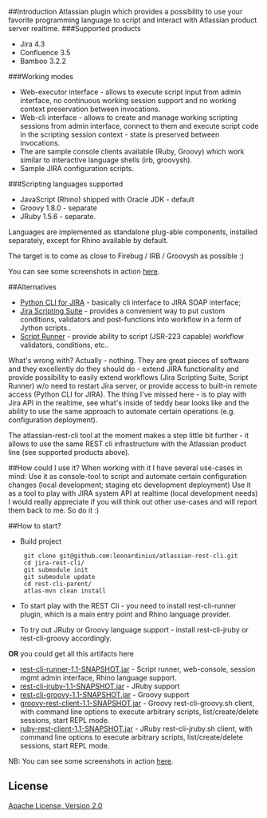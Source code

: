 ##Introduction
Atlassian plugin which provides a possibility to use your favorite programming language to script and interact with Atlassian product server realtime. 
###Supported products

* Jira 4.3
* Confluence 3.5
* Bamboo 3.2.2

###Working modes

* Web-executor interface - allows to execute script input from admin interface, no continuous working session support and no
working context preservation between invocations.
* Web-cli interface - allows to create and manage working scripting sessions from admin interface, connect to them and execute
script code in the scripting session context - state is preserved between invocations.
* The are sample console clients available (Ruby, Groovy) which work similar to interactive language shells (irb, groovysh).
* Sample JIRA configuration scripts.

###Scripting languages supported

* JavaScript (Rhino) shipped with Oracle JDK - default
* Groovy 1.8.0 - separate
* JRuby 1.5.6 - separate.

Languages are implemented as standalone plug-able components, installed separately, except for Rhino available by default.

The target is to come as close to Firebug / IRB / Groovysh as possible :)

You can see some screenshots in action [here](http://leonardinius.blogspot.com/2011/03/release-announcement-jira-rest-cli-05.html).

##Alternatives
* [Python CLI for JIRA](https://plugins.atlassian.com/plugin/details/16346) - basically cli interface to JIRA SOAP interface;
* [Jira Scripting Suite](https://plugins.atlassian.com/plugin/details/16346) - provides a convenient way to put custom conditions,
validators and post-functions into workflow in a form of
Jython scripts..
* [Script Runner](https://plugins.atlassian.com/plugin/details/6820) - provide ability to script (JSR-223 capable) workflow validators,
conditions, etc..

What's wrong with? Actually - nothing. They are great pieces of software and they excellently do they should do - extend JIRA functionality
and provide possibility to easily extend workflows (Jira Scripting Suite, Script Runner) w/o need to restart Jira server, or provide access
to built-in remote access (Python CLI for JIRA).
The thing I've missed here - is to play with Jira API in the realtime, see what's inside of teddy bear looks like and the ability to use
the same approach to automate certain operations (e.g. configuration deployment).

The  atlassian-rest-cli tool at the moment makes a step little bit further - it allows to use the same REST cli infrastructure with the Atlassian product line (see supported products above). 

##How could I use it?
When working with it I have several use-cases in mind:
Use it as console-tool to script and automate certain configuration changes (local development; staging etc development deployment)
Use it as a tool to play with JIRA system API at realtime (local development needs)
I would really appreciate if you will think out other use-cases and will report them back to me. So do it :)

##How to start?
*  Build project

        git clone git@github.com:leonardinius/atlassian-rest-cli.git
        cd jira-rest-cli/
        git submodule init
        git submodule update
        cd rest-cli-parent/
        atlas-mvn clean install

* To start play with the REST Cli - you need to install rest-cli-runner plugin, which is a main entry point and Rhino language
provider.
* To try out JRuby or Groovy language support - install rest-cli-jruby or rest-cli-groovy accordingly. <br/>

**OR** you could get all this artifacts here

* [rest-cli-runner-1.1-SNAPSHOT.jar](http://dl.dropbox.com/u/379506/rest-cli-1.1/rest-cli-runner-1.1-SNAPSHOT.jar) - Script runner, web-console,
session mgmt admin interface, Rhino language support.
* [rest-cli-jruby-1.1-SNAPSHOT.jar](http://dl.dropbox.com/u/379506/rest-cli-1.1/rest-cli-jruby-1.1-SNAPSHOT.jar) - JRuby support
* [rest-cli-groovy-1.1-SNAPSHOT.jar](http://dl.dropbox.com/u/379506/rest-cli-1.1/rest-cli-groovy-1.1-SNAPSHOT.jar) - Groovy support
* [groovy-rest-client-1.1-SNAPSHOT.jar](http://dl.dropbox.com/u/379506/rest-cli-1.1/groovy-rest-client-1.1-SNAPSHOT.jar) - Groovy rest-cli-groovy.sh client, with command line options to execute arbitrary scripts, list/create/delete sessions, start REPL mode. 
* [ruby-rest-client-1.1-SNAPSHOT.jar](http://dl.dropbox.com/u/379506/rest-cli-1.1/ruby-rest-client-1.1-SNAPSHOT.jar) - JRuby rest-cli-jruby.sh client, with command line options to execute arbitrary scripts, list/create/delete sessions, start REPL mode. 
 
NB: You can see some screenshots in action [here](http://leonardinius.blogspot.com/2011/03/release-announcement-jira-rest-cli-05.html).

## License
[Apache License, Version 2.0](http://www.apache.org/licenses/LICENSE-2.0)